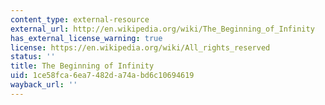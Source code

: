 ```yaml
---
content_type: external-resource
external_url: http://en.wikipedia.org/wiki/The_Beginning_of_Infinity
has_external_license_warning: true
license: https://en.wikipedia.org/wiki/All_rights_reserved
status: ''
title: The Beginning of Infinity
uid: 1ce58fca-6ea7-482d-a74a-bd6c10694619
wayback_url: ''
---
```


